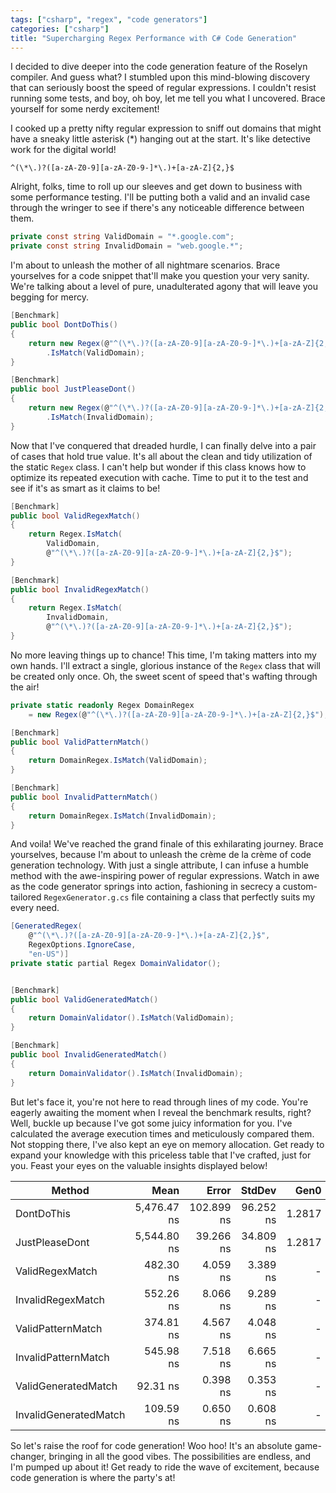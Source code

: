 ```yaml
---
tags: ["csharp", "regex", "code generators"]
categories: ["csharp"]
title: "Supercharging Regex Performance with C# Code Generation"
---
```


I decided to dive deeper into the code generation feature of the Roselyn compiler. And guess what? I stumbled upon this mind-blowing discovery that can seriously boost the speed of regular expressions. I couldn't resist running some tests, and boy, oh boy, let me tell you what I uncovered. Brace yourself for some nerdy excitement!

I cooked up a pretty nifty regular expression to sniff out domains that might have a sneaky little asterisk (\*) hanging out at the start. It's like detective work for the digital world!

```text
^(\*\.)?([a-zA-Z0-9][a-zA-Z0-9-]*\.)+[a-zA-Z]{2,}$
```

Alright, folks, time to roll up our sleeves and get down to business with some performance testing. I'll be putting both a valid and an invalid case through the wringer to see if there's any noticeable difference between them.

```csharp
private const string ValidDomain = "*.google.com";
private const string InvalidDomain = "web.google.*";
```

I'm about to unleash the mother of all nightmare scenarios. Brace yourselves for a code snippet that'll make you question your very sanity. We're talking about a level of pure, unadulterated agony that will leave you begging for mercy.

```csharp
[Benchmark]
public bool DontDoThis()
{
    return new Regex(@"^(\*\.)?([a-zA-Z0-9][a-zA-Z0-9-]*\.)+[a-zA-Z]{2,}$")
        .IsMatch(ValidDomain);
}

[Benchmark]
public bool JustPleaseDont()
{
    return new Regex(@"^(\*\.)?([a-zA-Z0-9][a-zA-Z0-9-]*\.)+[a-zA-Z]{2,}$")
        .IsMatch(InvalidDomain);
}
```

Now that I've conquered that dreaded hurdle, I can finally delve into a pair of cases that hold true value. It's all about the clean and tidy utilization of the static `Regex` class. I can't help but wonder if this class knows how to optimize its repeated execution with cache. Time to put it to the test and see if it's as smart as it claims to be!

```csharp
[Benchmark]
public bool ValidRegexMatch()
{
    return Regex.IsMatch(
        ValidDomain,
        @"^(\*\.)?([a-zA-Z0-9][a-zA-Z0-9-]*\.)+[a-zA-Z]{2,}$");
}

[Benchmark]
public bool InvalidRegexMatch()
{
    return Regex.IsMatch(
        InvalidDomain,
        @"^(\*\.)?([a-zA-Z0-9][a-zA-Z0-9-]*\.)+[a-zA-Z]{2,}$");
}
```

No more leaving things up to chance! This time, I'm taking matters into my own hands. I'll extract a single, glorious instance of the `Regex` class that will be created only once. Oh, the sweet scent of speed that's wafting through the air!

```csharp
private static readonly Regex DomainRegex
    = new Regex(@"^(\*\.)?([a-zA-Z0-9][a-zA-Z0-9-]*\.)+[a-zA-Z]{2,}$");

[Benchmark]
public bool ValidPatternMatch()
{
    return DomainRegex.IsMatch(ValidDomain);
}

[Benchmark]
public bool InvalidPatternMatch()
{
    return DomainRegex.IsMatch(InvalidDomain);
}
```

And voila! We've reached the grand finale of this exhilarating journey. Brace yourselves, because I'm about to unleash the crème de la crème of code generation technology. With just a single attribute, I can infuse a humble method with the awe-inspiring power of regular expressions. Watch in awe as the code generator springs into action, fashioning in secrecy a custom-tailored `RegexGenerator.g.cs` file containing a class that perfectly suits my every need.

```csharp
[GeneratedRegex(
    @"^(\*\.)?([a-zA-Z0-9][a-zA-Z0-9-]*\.)+[a-zA-Z]{2,}$",
    RegexOptions.IgnoreCase,
    "en-US")]
private static partial Regex DomainValidator();


[Benchmark]
public bool ValidGeneratedMatch()
{
    return DomainValidator().IsMatch(ValidDomain);
}

[Benchmark]
public bool InvalidGeneratedMatch()
{
    return DomainValidator().IsMatch(InvalidDomain);
}
```

But let's face it, you're not here to read through lines of my code. You're eagerly awaiting the moment when I reveal the benchmark results, right? Well, buckle up because I've got some juicy information for you. I've calculated the average execution times and meticulously compared them. Not stopping there, I've also kept an eye on memory allocation. Get ready to expand your knowledge with this priceless table that I've crafted, just for you. Feast your eyes on the valuable insights displayed below!

| Method                |        Mean |      Error |    StdDev |   Gen0 | Allocated |
| --------------------- | ----------: | ---------: | --------: | -----: | --------: |
| DontDoThis            | 5,476.47 ns | 102.899 ns | 96.252 ns | 1.2817 |    5368 B |
| JustPleaseDont        | 5,544.80 ns |  39.266 ns | 34.809 ns | 1.2817 |    5392 B |
| ValidRegexMatch       |   482.30 ns |   4.059 ns |  3.389 ns |      - |         - |
| InvalidRegexMatch     |   552.26 ns |   8.066 ns |  9.289 ns |      - |         - |
| ValidPatternMatch     |   374.81 ns |   4.567 ns |  4.048 ns |      - |         - |
| InvalidPatternMatch   |   545.98 ns |   7.518 ns |  6.665 ns |      - |         - |
| ValidGeneratedMatch   |    92.31 ns |   0.398 ns |  0.353 ns |      - |         - |
| InvalidGeneratedMatch |   109.59 ns |   0.650 ns |  0.608 ns |      - |         - |

So let's raise the roof for code generation! Woo hoo! It's an absolute game-changer, bringing in all the good vibes. The possibilities are endless, and I'm pumped up about it! Get ready to ride the wave of excitement, because code generation is where the party's at!
